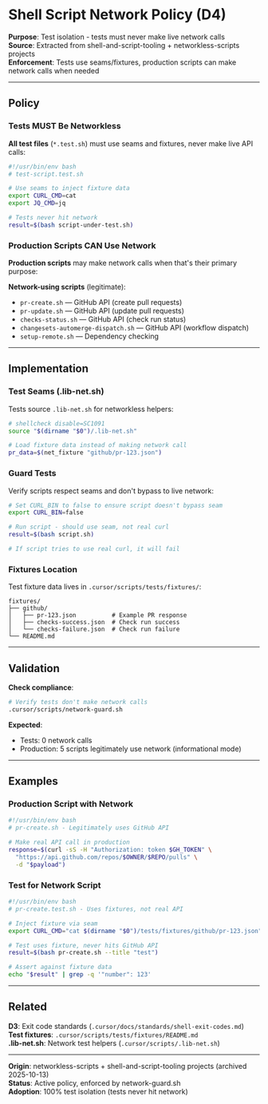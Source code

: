 # Shell Script Network Policy (D4)

**Purpose**: Test isolation - tests must never make live network calls  
**Source**: Extracted from shell-and-script-tooling + networkless-scripts projects  
**Enforcement**: Tests use seams/fixtures, production scripts can make network calls when needed

---

## Policy

### Tests MUST Be Networkless

**All test files** (`*.test.sh`) must use seams and fixtures, never make live API calls:

```bash
#!/usr/bin/env bash
# test-script.test.sh

# Use seams to inject fixture data
export CURL_CMD=cat
export JQ_CMD=jq

# Tests never hit network
result=$(bash script-under-test.sh)
```

### Production Scripts CAN Use Network

**Production scripts** may make network calls when that's their primary purpose:

**Network-using scripts** (legitimate):
- `pr-create.sh` — GitHub API (create pull requests)
- `pr-update.sh` — GitHub API (update pull requests)
- `checks-status.sh` — GitHub API (check run status)
- `changesets-automerge-dispatch.sh` — GitHub API (workflow dispatch)
- `setup-remote.sh` — Dependency checking

---

## Implementation

### Test Seams (.lib-net.sh)

Tests source `.lib-net.sh` for networkless helpers:

```bash
# shellcheck disable=SC1091
source "$(dirname "$0")/.lib-net.sh"

# Load fixture data instead of making network call
pr_data=$(net_fixture "github/pr-123.json")
```

### Guard Tests

Verify scripts respect seams and don't bypass to live network:

```bash
# Set CURL_BIN to false to ensure script doesn't bypass seam
export CURL_BIN=false

# Run script - should use seam, not real curl
result=$(bash script.sh)

# If script tries to use real curl, it will fail
```

### Fixtures Location

Test fixture data lives in `.cursor/scripts/tests/fixtures/`:

```
fixtures/
├── github/
│   ├── pr-123.json          # Example PR response
│   ├── checks-success.json  # Check run success
│   └── checks-failure.json  # Check run failure
└── README.md
```

---

## Validation

**Check compliance**:
```bash
# Verify tests don't make network calls
.cursor/scripts/network-guard.sh
```

**Expected**: 
- Tests: 0 network calls
- Production: 5 scripts legitimately use network (informational mode)

---

## Examples

### Production Script with Network

```bash
#!/usr/bin/env bash
# pr-create.sh - Legitimately uses GitHub API

# Make real API call in production
response=$(curl -sS -H "Authorization: token $GH_TOKEN" \
  "https://api.github.com/repos/$OWNER/$REPO/pulls" \
  -d "$payload")
```

### Test for Network Script

```bash
#!/usr/bin/env bash
# pr-create.test.sh - Uses fixtures, not real API

# Inject fixture via seam
export CURL_CMD="cat $(dirname "$0")/tests/fixtures/github/pr-123.json"

# Test uses fixture, never hits GitHub API
result=$(bash pr-create.sh --title "test")

# Assert against fixture data
echo "$result" | grep -q '"number": 123'
```

---

## Related

**D3**: Exit code standards (`.cursor/docs/standards/shell-exit-codes.md`)  
**Test fixtures**: `.cursor/scripts/tests/fixtures/README.md`  
**.lib-net.sh**: Network test helpers (`.cursor/scripts/.lib-net.sh`)

---

**Origin**: networkless-scripts + shell-and-script-tooling projects (archived 2025-10-13)  
**Status**: Active policy, enforced by network-guard.sh  
**Adoption**: 100% test isolation (tests never hit network)

